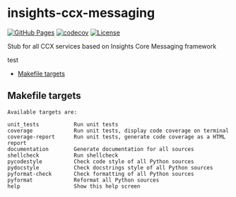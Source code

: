 # insights-ccx-messaging

[![GitHub Pages](https://img.shields.io/badge/%20-GitHub%20Pages-informational)](https://redhatinsights.github.io/insights-ccx-messaging/)
[![codecov](https://codecov.io/gh/RedHatInsights/insights-ccx-messaging/branch/main/graph/badge.svg?token=G00EQ808EP)](https://codecov.io/gh/RedHatInsights/insights-ccx-messaging)
[![License](https://img.shields.io/badge/license-Apache-blue)](https://github.com/RedHatInsights/insights-ccx-messaging/blob/main/LICENSE)

Stub for all CCX services based on Insights Core Messaging framework

<!-- vim-markdown-toc GFM -->test

* [Makefile targets](#makefile-targets)

<!-- vim-markdown-toc -->

## Makefile targets

```
Available targets are:

unit_tests           Run unit tests
coverage             Run unit tests, display code coverage on terminal
coverage-report      Run unit tests, generate code coverage as a HTML report
documentation        Generate documentation for all sources
shellcheck           Run shellcheck
pycodestyle          Check code style of all Python sources
pydocstyle           Check docstrings style of all Python sources
pyformat-check       Check formatting of all Python sources
pyformat             Reformat all Python sources
help                 Show this help screen
```

